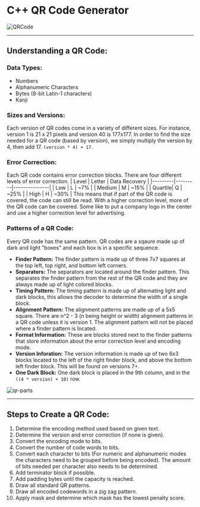 # C++ QR Code Generator
![QRCode](https://github.com/SteveStoffer/QR-Generator/assets/59321074/58c71fc9-fb74-48a4-bb55-c8999772d1c5)

___
## Understanding a QR Code:

### Data Types:
- Numbers
- Alphanumeric Characters
- Bytes (8-bit Latin-1 characters)
- Kanji

### Sizes and Versions:
Each version of QR codes come in a variety of different sizes. For instance, version 1 is 21 x 21
pixels and version 40 is 177x177. In order to find the size needed for a QR code (based by
version), we simply multiply the version by 4, then add 17. `(version * 4) + 17`.

### Error Correction:
Each QR code contains error correction blocks. There are four different levels of error correction.
| Level   | Letter  | Data Recovery |
|---------|---------|---------------|
| Low     | L       | ~7%           |
| Medium  | M       | ~15%          |
| Quartile| Q       | ~25%          |
| High    | H       | ~30%          |
This means that if part of the QR code is covered, the code can still be read. With a higher
correction level, more of the QR code can be covered. Some like to put a company logo in the center
and use a higher correction level for advertising.

### Patterns of a QR Code:
Every QR code has the same pattern. QR codes are a sqaure made up of dark and light "boxes" and
each box is in a specific sequence.
- **Finder Pattern:** The finder pattern is made up of three 7x7 squares at the top left, top right,
 and bottom left corners.
- **Separators:** The separators are located around the finder pattern. This separates the finder 
pattern from the rest of the QR code and they are always made up of light colored blocks.
- **Timing Pattern:** The timing pattern is made up of alternating light and dark blocks, this 
allows the decoder to determine the width of a single block.
- **Alignment Pattern:** The alignment patterns are made up of a 5x5 square. There are n^2 - 3 
(n being height or width) alignment patterns in a QR code unless it is version 1. The alignment 
pattern will not be placed where a finder pattern is located.
- **Format Information:** These are blocks stored next to the finder patterns that store information 
about the error correction level and encoding mode.
- **Version Inforation:** The version information is made up of two 6x3 blocks located to the left 
of the right finder block, and above the bottom left finder block. This will be found on versions 7+.
- **One Dark Block:** One dark block is placed in the 9th column, and in the `((4 * version) + 10)` 
row.

![qr-parts](https://github.com/SteveStoffer/QR-Generator/assets/59321074/c62e385f-1699-4e0e-af26-94c8752b9ce2)
___
## Steps to Create a QR Code:
1. Determine the encoding method used based on given text.
2. Determine the version and error correction (if none is given).
3. Convert the encoding mode to bits.
4. Convert the number of code words to bits.
5. Convert each character to bits (For numeric and alphanumeric modes the characters need to be 
grouped before being encoded). The amount of bits needed per character also needs to be determined.
6. Add terminator block if possible.
7. Add padding bytes until the capacity is reached.
8. Draw all standard QR patterns.
9. Draw all encoded codewords in a zig zag pattern.
10. Apply mask and determine which mask has the lowest penalty score.
